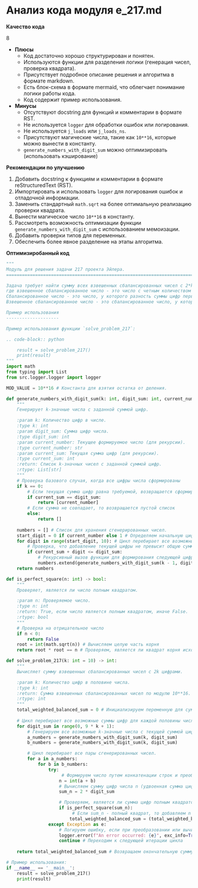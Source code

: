 # Анализ кода модуля e_217.md

**Качество кода**

8
-   **Плюсы**
    - Код достаточно хорошо структурирован и понятен.
    - Используются функции для разделения логики (генерация чисел, проверка квадрата).
    - Присутствует подробное описание решения и алгоритма в формате markdown.
    - Есть блок-схема в формате mermaid, что облегчает понимание логики работы кода.
    - Код содержит пример использования.
-   **Минусы**
    - Отсутствуют docstring для функций и комментарии в формате RST.
    - Не используется `logger` для обработки ошибок или логирования.
    - Не используется `j_loads` или `j_loads_ns`.
    - Присутствуют магические числа, такие как `10**16`, которые можно вынести в константу.
    - `generate_numbers_with_digit_sum` можно оптимизировать (использовать кэширование)

**Рекомендации по улучшению**

1.  Добавить docstring к функциям и комментарии в формате reStructuredText (RST).
2.  Импортировать и использовать `logger` для логирования ошибок и отладочной информации.
3.  Заменить стандартный `math.sqrt` на более оптимальную реализацию проверки квадрата.
4.  Вынести магическое число `10**16` в константу.
5.  Рассмотреть возможность оптимизации функции `generate_numbers_with_digit_sum` с использованием мемоизации.
6.  Добавить проверки типов для переменных.
7.  Обеспечить более явное разделение на этапы алгоритма.

**Оптимизиробанный код**

```python
"""
Модуль для решения задачи 217 проекта Эйлера.
=========================================================================================

Задача требует найти сумму всех взвешенных сбалансированных чисел с 2*k* цифрами,
где взвешенное сбалансированное число - это число с четным количеством цифр, разделенное на две половины a и b.
Сбалансированное число - это число, у которого разность суммы цифр первой и второй половин равна 0 (N(n) = 0).
Взвешенное сбалансированное число - это сбалансированное число, у которого сумма всех цифр (S(n)) является полным квадратом.

Пример использования
--------------------

Пример использования функции `solve_problem_217`:

.. code-block:: python

    result = solve_problem_217()
    print(result)
"""
import math
from typing import List
from src.logger.logger import logger

MOD_VALUE = 10**16 # Константа для взятия остатка от деления.

def generate_numbers_with_digit_sum(k: int, digit_sum: int, current_number: str = "", current_sum: int = 0) -> List[str]:
    """
    Генерирует k-значные числа с заданной суммой цифр.

    :param k: Количество цифр в числе.
    :type k: int
    :param digit_sum: Сумма цифр числа.
    :type digit_sum: int
    :param current_number: Текущее формируемое число (для рекурсии).
    :type current_number: str
    :param current_sum: Текущая сумма цифр (для рекурсии).
    :type current_sum: int
    :return: Список k-значных чисел с заданной суммой цифр.
    :rtype: List[str]
    """
    # Проверка базового случая, когда все цифры числа сформированы
    if k == 0:
        # Если текущая сумма цифр равна требуемой, возвращается сформированное число
        if current_sum == digit_sum:
            return [current_number]
        # Если сумма не совпадает, то возвращается пустой список
        else:
            return []
    
    numbers = [] # Список для хранения сгенерированных чисел.
    start_digit = 0 if current_number else 1 # Определяем начальную цифру (0, если текущее число не задано, иначе 1)
    for digit in range(start_digit, 10): # Цикл перебирает все возможные цифры
        # Проверка, что добавление текущей цифры не превысит общую сумму цифр
        if current_sum + digit <= digit_sum:
            # Рекурсивный вызов функции для формирования следующей цифры
            numbers.extend(generate_numbers_with_digit_sum(k - 1, digit_sum, current_number + str(digit), current_sum + digit))
    return numbers

def is_perfect_square(n: int) -> bool:
    """
    Проверяет, является ли число полным квадратом.

    :param n: Проверяемое число.
    :type n: int
    :return: True, если число является полным квадратом, иначе False.
    :rtype: bool
    """
    # Проверка на отрицательное число
    if n < 0:
        return False
    root = int(math.sqrt(n)) # Вычисляем целую часть корня
    return root * root == n # Проверяем, является ли квадрат корня исходным числом

def solve_problem_217(k: int = 10) -> int:
    """
    Вычисляет сумму взвешенных сбалансированных чисел с 2k цифрами.

    :param k: Количество цифр в половине числа.
    :type k: int
    :return: Сумма взвешенных сбалансированных чисел по модулю 10**16.
    :rtype: int
    """
    total_weighted_balanced_sum = 0 # Инициализируем переменную для суммы.
    
    # Цикл перебирает все возможные суммы цифр для каждой половины числа.
    for digit_sum in range(0, 9 * k + 1):
        # Генерируем все возможные k-значные числа с текущей суммой цифр.
        a_numbers = generate_numbers_with_digit_sum(k, digit_sum)
        b_numbers = generate_numbers_with_digit_sum(k, digit_sum)

        # Цикл перебирает все пары сгенерированных чисел.
        for a in a_numbers:
            for b in b_numbers:
                try:
                     # Формируем число путем конкатенации строк и преобразование в целое число
                    n = int(a + b)
                    # Вычисляем сумму цифр числа n (удвоенная сумма цифр одной половины)
                    sum_n = 2 * digit_sum

                    # Проверяем, является ли сумма цифр полным квадратом
                    if is_perfect_square(sum_n):
                         # Если sum_n - полный квадрат, то добавляем n к общей сумме и берем остаток от деления на MOD_VALUE.
                        total_weighted_balanced_sum = (total_weighted_balanced_sum + n) % MOD_VALUE
                except Exception as e:
                    # Логируем ошибку, если при преобразовании или вычислении возникает исключение.
                    logger.error(f"An error occurred: {e}", exc_info=True)
                    continue # Переходим к следующей итерации цикла
    
    return total_weighted_balanced_sum # Возвращаем окончательную сумму.

# Пример использования:
if __name__ == '__main__':
    result = solve_problem_217()
    print(result)
```